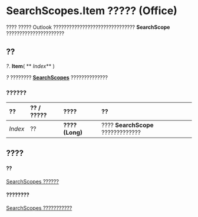 
# SearchScopes.Item ????? (Office)

???? ????? Outlook ??????????????????????????????? **SearchScope** ??????????????????????


## ??

 _?_. **Item**( ** _Index_** )

 _?_ ???????? **[SearchScopes](ec42a522-13f3-319b-9453-a5b78c61e74c.md)** ??????????????


### ??????



|**??**|**?? / ?????**|**????**|**??**|
|:-----|:-----|:-----|:-----|
| _Index_|??|**???? (Long)**|???? **SearchScope** ?????????????|

## ????


#### ??


[SearchScopes ??????](ec42a522-13f3-319b-9453-a5b78c61e74c.md)
#### ????????


[SearchScopes ???????????](http://msdn.microsoft.com/library/2e4ad88b-25ba-02d1-b7ea-d850db076357%28Office.15%29.aspx)